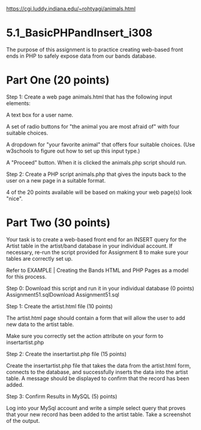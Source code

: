 https://cgi.luddy.indiana.edu/~rohtyagi/animals.html


# 5.1_BasicPHPandInsert_i308
The purpose of this assignment is to practice creating web-based front ends in PHP to safely expose data from our bands database.

# Part One (20 points)

Step 1: Create a web page animals.html that has the following input elements:

A text box for a user name.

A set of radio buttons for "the animal you are most afraid of" with four suitable choices.

A dropdown for "your favorite animal" that offers four suitable choices. (Use w3schools to figure out how to set up this input type.)

A "Proceed" button. When it is clicked the animals.php script should run.

Step 2: Create a PHP script animals.php that gives the inputs back to the user on a new page in a suitable format.

4 of the 20 points available will be based on making your web page(s) look "nice".

# Part Two (30 points)

Your task is to create a web-based front end for an INSERT query for the Artist table in the artist/band database in your individual account. If necessary, re-run the script provided for Assignment 8 to make sure your tables are correctly set up.

Refer to EXAMPLE | Creating the Bands HTML and PHP Pages as a model for this process.

Step 0: Download this script and run it in your individual database (0 points)  Assignment51.sqlDownload Assignment51.sql

Step 1: Create the artist.html file (10 points)

The artist.html page should contain a form that will allow the user to add new data to the artist table.

Make sure you correctly set the action attribute on your form to insertartist.php

Step 2: Create the insertartist.php file (15 points)

Create the insertartist.php file that takes the data from the artist.html form, connects to the database, and successfully inserts the data into the artist table. A message should be displayed to confirm that the record has been added.

Step 3: Confirm Results in MySQL (5) points)

Log into your MySql account and write a simple select query that proves that your new record has been added to the artist table. Take a screenshot of the output.
